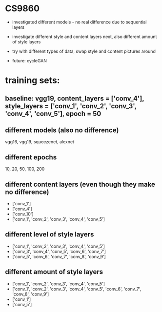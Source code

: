 # CS9860
- investigated different models - no real difference due to sequential layers
- investigate different style and content layers next, also different amount of style layers
- try with different types of data, swap style and content pictures around

- future: cycleGAN

# training sets:
## baseline: vgg19, content_layers = ['conv_4'], style_layers = ['conv_1', 'conv_2', 'conv_3', 'conv_4', 'conv_5'], epoch = 50

## different models (also no difference)
vgg16, vgg19, squeezenet, alexnet

## different epochs
10, 20, 50, 100, 200

## different content layers (even though they make no difference)
- ['conv_1']
- ['conv_4']
- ['conv_10']
- ['conv_1', 'conv_2', 'conv_3', 'conv_4', 'conv_5']

## different level of style layers
- ['conv_1', 'conv_2', 'conv_3', 'conv_4', 'conv_5']
- ['conv_3', 'conv_4', 'conv_5', 'conv_6', 'conv_7']
- ['conv_5', 'conv_6', 'conv_7', 'conv_8', 'conv_9']
  
## different amount of style layers
- ['conv_1', 'conv_2', 'conv_3', 'conv_4', 'conv_5']
- ['conv_1', 'conv_2', 'conv_3', 'conv_4', 'conv_5', 'conv_6', 'conv_7', 'conv_8', 'conv_9']
- ['conv_1']
- ['conv_5']
